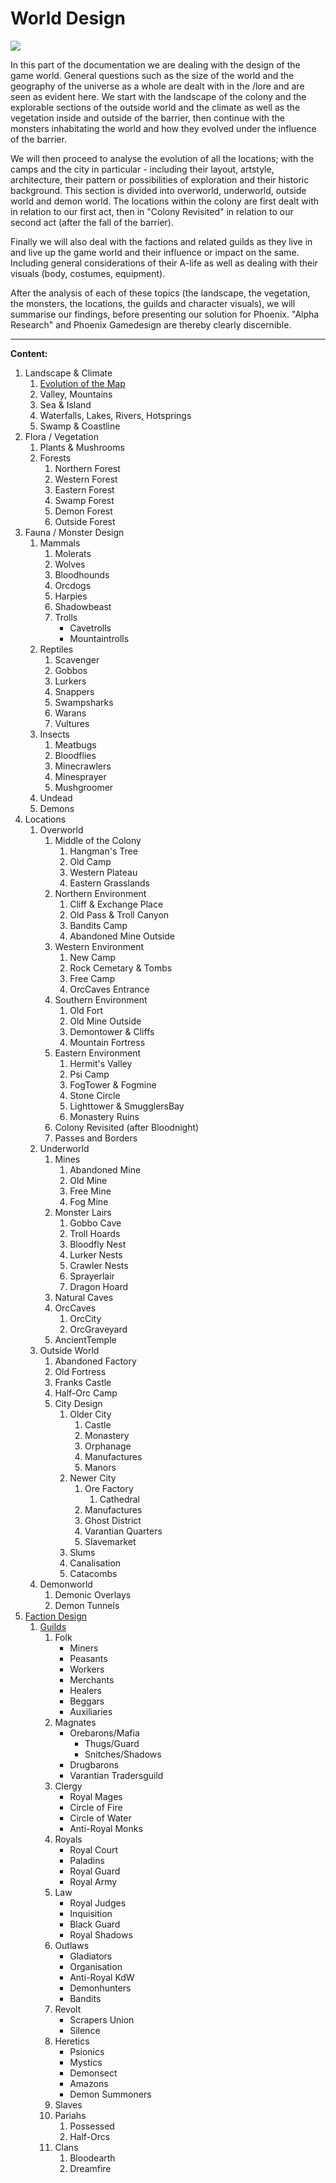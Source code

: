 # World Design

<img class="world" src="/_img/world/overworld.jpg">

In this part of the documentation we are dealing with the design of the game world. General questions such as the size of the world and the geography of the universe as a whole are dealt with in the /lore and are seen as evident here. We start with the landscape of the colony and the explorable sections of the outside world and the climate as well as the vegetation inside and outside of the barrier, then continue with the monsters inhabitating the world and how they evolved under the influence of the barrier. 

We will then proceed to analyse the evolution of all the locations; with the camps and the city in particular - including their layout, artstyle, architecture, their pattern or possibilities of exploration and their historic background. This section is divided into overworld, underworld, outside world and demon world. The locations within the colony are first dealt with in relation to our first act, then in "Colony Revisited" in relation to our second act (after the fall of the barrier). 

Finally we will also deal with the factions and related guilds as they live in and live up the game world and their influence or impact on the same. Including general considerations of their A-life as well as dealing with their visuals (body, costumes, equipment). 
 
After the analysis of each of these topics (the landscape, the vegetation, the monsters, the locations, the guilds and character visuals), we will summarise our findings, before presenting our solution for Phoenix. "Alpha Research" and Phoenix Gamedesign are thereby clearly discernible.

<!-- In the Act II section we will deal with what the Sequel team wanted to do with the colony in their project, with the limitations they were facing and also, in parts, with what went wrong with the level design of the official sucessor - arising in a critique against the Sequel, while falling far behind it in its artdirection and loosing any gothic themes and aesthetics - before dealing with our own world design for act 2. We will then elaborate how we approach the design of the outside world (Khorinis surroundings); but the majority of this section will cover the design of the *City*.

Then, as mentioned above, we will analyse the evolution of the different factions ("guilds") in the world as well as with their role in shaping said world. <!--In this context we will also have to deal with the NPCs and their initial placement ("start routine") in the world (the "setup" that the player will be confronted with).--> 

<!--
Finally we will deal with the placement of objects (non-takeable, static objects, moveable or useable objects as well as takeable objects, items).

Perhaps: Rather deal with items in a section at the bottom of every single location?
Or deal with items in the plot, when dealing with the exploration of specific locations!!! -->

<!-- Costume Design may be a subcategory within the guild docs -->

--- 

**Content:**

<!-- 
Level Structure is so abstract,  it could well be to mechanics?
1. [Level Structure](/story/level-structure)
-->  

1. Landscape & Climate
    1. [Evolution of the Map](/story/map-evolution)
    2. Valley, Mountains
    3. Sea & Island
    4. Waterfalls, Lakes, Rivers, Hotsprings
    5. Swamp & Coastline
2. Flora / Vegetation
    1. Plants & Mushrooms
    2. Forests 
        1. Northern Forest
        2. Western Forest
        3. Eastern Forest
        4. Swamp Forest
        5. Demon Forest
        6. Outside Forest
3. Fauna / Monster Design
    1. Mammals
        1. Molerats
        2. Wolves
        3. Bloodhounds
        4. Orcdogs
        5. Harpies
        6. Shadowbeast
        7. Trolls
            * Cavetrolls
            * Mountaintrolls
    2. Reptiles
        1. Scavenger
        2. Gobbos
        3. Lurkers
        4. Snappers
        5. Swampsharks
        6. Warans
        7. Vultures
    3. Insects
        1. Meatbugs
        2. Bloodflies
        3. Minecrawlers 
        4. Minesprayer
        5. Mushgroomer
    4. Undead
    5. Demons
4. Locations
    1. Overworld
        1. Middle of the Colony
            1. Hangman's Tree
            2. Old Camp
            3. Western Plateau
            4. Eastern Grasslands
        2. Northern Environment
            1. Cliff & Exchange Place
            2. Old Pass & Troll Canyon
            3. Bandits Camp
            4. Abandoned Mine Outside
        3. Western Environment 
            1. New Camp
            2. Rock Cemetary & Tombs
            3. Free Camp
            4. OrcCaves Entrance
        4. Southern Environment
            1. Old Fort
            2. Old Mine Outside
            3. Demontower & Cliffs
            4. Mountain Fortress
        5. Eastern Environment
            1. Hermit's Valley
            2. Psi Camp
            3. FogTower & Fogmine
            4. Stone Circle 
            5. Lighttower & SmugglersBay
            6. Monastery Ruins
        6. Colony Revisited (after Bloodnight)
        7. Passes and Borders
    2. Underworld
        1. Mines
            1. Abandoned Mine
            2. Old Mine
            3. Free Mine
            4. Fog Mine
        2. Monster Lairs 
            1. Gobbo Cave
            2. Troll Hoards
            3. Bloodfly Nest
            4. Lurker Nests
            5. Crawler Nests 
            6. Sprayerlair
            7. Dragon Hoard
        3. Natural Caves
        4. OrcCaves
            1. OrcCity
            2. OrcGraveyard
        5. AncientTemple
    3. Outside World
        1. Abandoned Factory
        2. Old Fortress
        3. Franks Castle
        4. Half-Orc Camp
        5. City Design
            1. Older City 
                1. Castle
                2. Monastery
                3. Orphanage
                4. Manufactures
                5. Manors
            2. Newer City
                1. Ore Factory
                    1. Cathedral
                2. Manufactures
                3. Ghost District
                4. Varantian Quarters
                5. Slavemarket
            3. Slums
            4. Canalisation
            5. Catacombs
    4. Demonworld
        1. Demonic Overlays
        2. Demon Tunnels
5. [Faction Design](/story/factions/factions)
    1. [Guilds](/story/factions/guilds-descriptions)
        1. Folk
            * Miners
            * Peasants
            * Workers
            * Merchants
            * Healers
            * Beggars
            * Auxiliaries
        2. Magnates
            * Orebarons/Mafia
                * Thugs/Guard
                * Snitches/Shadows
            * Drugbarons
            * Varantian Tradersguild
        3. Clergy
            * Royal Mages
            * Circle of Fire
            * Circle of Water
            * Anti-Royal Monks
        4. Royals
            * Royal Court
            * Paladins
            * Royal Guard
            * Royal Army
        5. Law
            * Royal Judges
            * Inquisition
            * Black Guard
            * Royal Shadows
        6. Outlaws
            * Gladiators
            * Organisation
            * Anti-Royal KdW
            * Demonhunters
            * Bandits
        7. Revolt
            * Scrapers Union
            * Silence
        8. Heretics
            * Psionics
            * Mystics
            * Demonsect
            * Amazons
            * Demon Summoners
        9. Slaves
        10. Pariahs
            1. Possessed
            2. Half-Orcs
        11. Clans
            1. Bloodearth
            2. Dreamfire


<style>

    .world {
        display: block;
        image-rendering: pixelated;
        max-height: 550px;
        max-width: 100%;
        margin: 0 auto;
    }
        main .article h1 {
            font-size: 22px;
        }

</style>

